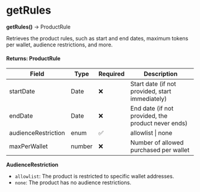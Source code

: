 # getRules

**getRules()** → ProductRule

Retrieves the product rules, such as start and end dates, maximum tokens per wallet, audience restrictions, and more.

#### Returns: ProductRule

| Field               | Type   | Required | Description                                        |
| ------------------- | ------ | -------- | -------------------------------------------------- |
| startDate           | Date   | ❌        | Start date (if not provided, start immediately)    |
| endDate             | Date   | ❌        | End date (if not provided, the product never ends) |
| audienceRestriction | enum   | ✅        | allowlist \| none                                  |
| maxPerWallet        | number | ❌        | Number of allowed purchased per wallet             |

**AudienceRestriction**

* `allowlist`: The product is restricted to specific wallet addresses.
* `none`: The product has no audience restrictions.


